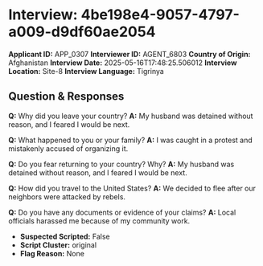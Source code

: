 # Interview: 4be198e4-9057-4797-a009-d9df60ae2054
**Applicant ID:** APP_0307
**Interviewer ID:** AGENT_6803
**Country of Origin:** Afghanistan
**Interview Date:** 2025-05-16T17:48:25.506012
**Interview Location:** Site-8
**Interview Language:** Tigrinya

## Question & Responses

**Q:** Why did you leave your country?
**A:** My husband was detained without reason, and I feared I would be next.

**Q:** What happened to you or your family?
**A:** I was caught in a protest and mistakenly accused of organizing it.

**Q:** Do you fear returning to your country? Why?
**A:** My husband was detained without reason, and I feared I would be next.

**Q:** How did you travel to the United States?
**A:** We decided to flee after our neighbors were attacked by rebels.

**Q:** Do you have any documents or evidence of your claims?
**A:** Local officials harassed me because of my community work.

- **Suspected Scripted:** False
- **Script Cluster:** original
- **Flag Reason:** None